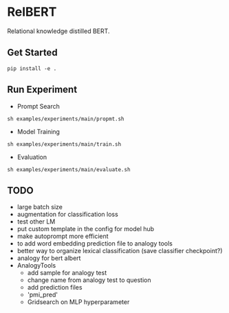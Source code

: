 # RelBERT
Relational knowledge distilled BERT.

## Get Started
```shell script
pip install -e .
``` 

## Run Experiment
- Prompt Search 
```shell script
sh examples/experiments/main/propmt.sh
```

- Model Training
```shell script
sh examples/experiments/main/train.sh
```

- Evaluation
```shell script
sh examples/experiments/main/evaluate.sh
```

## TODO
- large batch size
- augmentation for classification loss
- test other LM
- put custom template in the config for model hub
- make autoprompt more efficient
- to add word embedding prediction file to analogy tools
- better way to organize lexical classification (save classifier checkpoint?)
- analogy for bert albert
- AnalogyTools
    - add sample for analogy test
    - change name from analogy test to question
    - add prediction files
    - 'pmi_pred'
    - Gridsearch on MLP hyperparameter 

